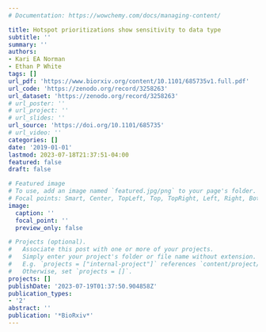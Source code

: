```yaml
---
# Documentation: https://wowchemy.com/docs/managing-content/

title: Hotspot prioritizations show sensitivity to data type
subtitle: ''
summary: ''
authors:
- Kari EA Norman
- Ethan P White
tags: []
url_pdf: 'https://www.biorxiv.org/content/10.1101/685735v1.full.pdf'
url_code: 'https://zenodo.org/record/3258263'
url_dataset: 'https://zenodo.org/record/3258263'
# url_poster: ''
# url_project: ''
# url_slides: ''
url_source: 'https://doi.org/10.1101/685735'
# url_video: ''
categories: []
date: '2019-01-01'
lastmod: 2023-07-18T21:37:51-04:00
featured: false
draft: false

# Featured image
# To use, add an image named `featured.jpg/png` to your page's folder.
# Focal points: Smart, Center, TopLeft, Top, TopRight, Left, Right, BottomLeft, Bottom, BottomRight.
image:
  caption: ''
  focal_point: ''
  preview_only: false

# Projects (optional).
#   Associate this post with one or more of your projects.
#   Simply enter your project's folder or file name without extension.
#   E.g. `projects = ["internal-project"]` references `content/project/deep-learning/index.md`.
#   Otherwise, set `projects = []`.
projects: []
publishDate: '2023-07-19T01:37:50.904858Z'
publication_types:
- '2'
abstract: ''
publication: '*BioRxiv*'
---
```

